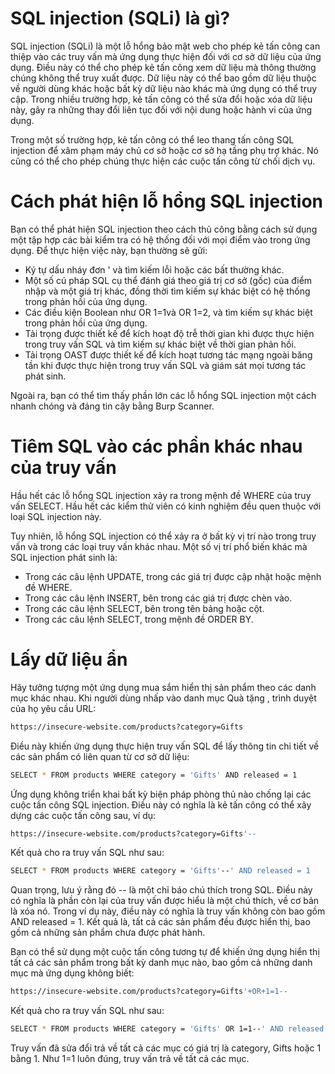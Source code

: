 # SQL injection (SQLi) là gì?
SQL injection (SQLi) là một lỗ hổng bảo mật web cho phép kẻ tấn công can thiệp vào các truy vấn mà ứng dụng thực hiện đối với cơ sở dữ liệu của ứng dụng. Điều này có thể cho phép kẻ tấn công xem dữ liệu mà thông thường chúng không thể truy xuất được. Dữ liệu này có thể bao gồm dữ liệu thuộc về người dùng khác hoặc bất kỳ dữ liệu nào khác mà ứng dụng có thể truy cập. Trong nhiều trường hợp, kẻ tấn công có thể sửa đổi hoặc xóa dữ liệu này, gây ra những thay đổi liên tục đối với nội dung hoặc hành vi của ứng dụng.

Trong một số trường hợp, kẻ tấn công có thể leo thang tấn công SQL injection để xâm phạm máy chủ cơ sở hoặc cơ sở hạ tầng phụ trợ khác. Nó cũng có thể cho phép chúng thực hiện các cuộc tấn công từ chối dịch vụ.

# Cách phát hiện lỗ hổng SQL injection
Bạn có thể phát hiện SQL injection theo cách thủ công bằng cách sử dụng một tập hợp các bài kiểm tra có hệ thống đối với mọi điểm vào trong ứng dụng. Để thực hiện việc này, bạn thường sẽ gửi:

* Ký tự dấu nháy đơn ' và tìm kiếm lỗi hoặc các bất thường khác.
* Một số cú pháp SQL cụ thể đánh giá theo giá trị cơ sở (gốc) của điểm nhập và một giá trị khác, đồng thời tìm kiếm sự khác biệt có hệ thống trong phản hồi của ứng dụng.
* Các điều kiện Boolean như OR 1=1và OR 1=2, và tìm kiếm sự khác biệt trong phản hồi của ứng dụng.
* Tải trọng được thiết kế để kích hoạt độ trễ thời gian khi được thực hiện trong truy vấn SQL và tìm kiếm sự khác biệt về thời gian phản hồi.
* Tải trọng OAST được thiết kế để kích hoạt tương tác mạng ngoài băng tần khi được thực hiện trong truy vấn SQL và giám sát mọi tương tác phát sinh.
  
Ngoài ra, bạn có thể tìm thấy phần lớn các lỗ hổng SQL injection một cách nhanh chóng và đáng tin cậy bằng Burp Scanner.

# Tiêm SQL vào các phần khác nhau của truy vấn
Hầu hết các lỗ hổng SQL injection xảy ra trong mệnh đề WHERE của truy vấn SELECT. Hầu hết các kiểm thử viên có kinh nghiệm đều quen thuộc với loại SQL injection này.

Tuy nhiên, lỗ hổng SQL injection có thể xảy ra ở bất kỳ vị trí nào trong truy vấn và trong các loại truy vấn khác nhau. Một số vị trí phổ biến khác mà SQL injection phát sinh là:

* Trong các câu lệnh UPDATE, trong các giá trị được cập nhật hoặc mệnh đề WHERE.<br>
* Trong các câu lệnh INSERT, bên trong các giá trị được chèn vào.<br>
* Trong các câu lệnh SELECT, bên trong tên bảng hoặc cột.<br>
* Trong các câu lệnh SELECT, trong mệnh đề ORDER BY.<br>

# Lấy dữ liệu ẩn
Hãy tưởng tượng một ứng dụng mua sắm hiển thị sản phẩm theo các danh mục khác nhau. Khi người dùng nhấp vào danh mục Quà tặng , trình duyệt của họ yêu cầu URL:
````bash
https://insecure-website.com/products?category=Gifts
````

Điều này khiến ứng dụng thực hiện truy vấn SQL để lấy thông tin chi tiết về các sản phẩm có liên quan từ cơ sở dữ liệu:
````bash
SELECT * FROM products WHERE category = 'Gifts' AND released = 1
````
Ứng dụng không triển khai bất kỳ biện pháp phòng thủ nào chống lại các cuộc tấn công SQL injection. Điều này có nghĩa là kẻ tấn công có thể xây dựng các cuộc tấn công sau, ví dụ:
````bash
https://insecure-website.com/products?category=Gifts'--
````
Kết quả cho ra truy vấn SQL như sau:
````bash
SELECT * FROM products WHERE category = 'Gifts'--' AND released = 1
````
Quan trọng, lưu ý rằng đó -- là một chỉ báo chú thích trong SQL. Điều này có nghĩa là phần còn lại của truy vấn được hiểu là một chú thích, về cơ bản là xóa nó. Trong ví dụ này, điều này có nghĩa là truy vấn không còn bao gồm AND released = 1. Kết quả là, tất cả các sản phẩm đều được hiển thị, bao gồm cả những sản phẩm chưa được phát hành.

Bạn có thể sử dụng một cuộc tấn công tương tự để khiến ứng dụng hiển thị tất cả các sản phẩm trong bất kỳ danh mục nào, bao gồm cả những danh mục mà ứng dụng không biết:
````bash
https://insecure-website.com/products?category=Gifts'+OR+1=1--
````
Kết quả cho ra truy vấn SQL như sau:

````bash
SELECT * FROM products WHERE category = 'Gifts' OR 1=1--' AND released = 1
````
Truy vấn đã sửa đổi trả về tất cả các mục có giá trị là category, Gifts hoặc 1 bằng 1. Như 1=1 luôn đúng, truy vấn trả về tất cả các mục.

